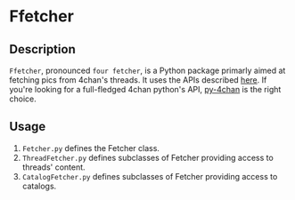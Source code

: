 Ffetcher
=======

## Description ##

`Ffetcher`, pronounced `four fetcher`, is a Python package primarly aimed at fetching pics from 4chan's threads.
It uses the APIs described [here](https://github.com/4chan/4chan-API).
If you're looking for a full-fledged 4chan python's API, [py-4chan](https://github.com/bibanon/py-4chan) is the right choice.

## Usage ##

1. `Fetcher.py` defines the Fetcher class.
2. `ThreadFetcher.py` defines subclasses of Fetcher providing access to threads' content.
3. `CatalogFetcher.py` defines subclasses of Fetcher providing access to catalogs.
